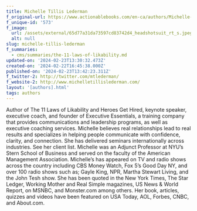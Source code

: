 ```yaml
---
title: Michelle Tillis Lederman
f_original-url: https://www.actionablebooks.com/en-ca/authors/Michelle-Tillis-Lederman/
f_unique-id: '573'
f_image:
  url: /assets/external/65d77a31da73597cd83742d4_headshotsuit_rt_s.jpeg
  alt: null
slug: michelle-tillis-lederman
f_summaries:
  - cms/summaries/the-11-laws-of-likability.md
updated-on: '2024-02-23T13:30:32.473Z'
created-on: '2024-02-22T16:45:38.000Z'
published-on: '2024-02-23T13:42:23.311Z'
f_twitter-2: http://twitter.com/mtlederman/
f_website-2: http://www.michelletillislederman.com/
layout: '[authors].html'
tags: authors
---
```


Author of The 11 Laws of Likability and Heroes Get Hired, keynote speaker, executive coach, and founder of Executive Essentials, a training company that provides communications and leadership programs, as well as executive coaching services. Michelle believes real relationships lead to real results and specializes in helping people communicate with confidence, clarity, and connection. She has delivered seminars internationally across industries. See her client list. Michelle was an Adjunct Professor at NYU’s Stern School of Business and served on the faculty of the American Management Association. Michelle’s has appeared on TV and radio shows across the country including CBS Money Watch, Fox 5’s Good Day NY, and over 100 radio shows such as; Gayle King, NPR, Martha Stewart Living, and the John Tesh show. She has been quoted in the New York Times, The Star Ledger, Working Mother and Real Simple magazines, US News & World Report, on MSNBC, and Monster.com among others. Her book, articles, quizzes and videos have been featured on USA Today, AOL, Forbes, CNBC, and About.com.
